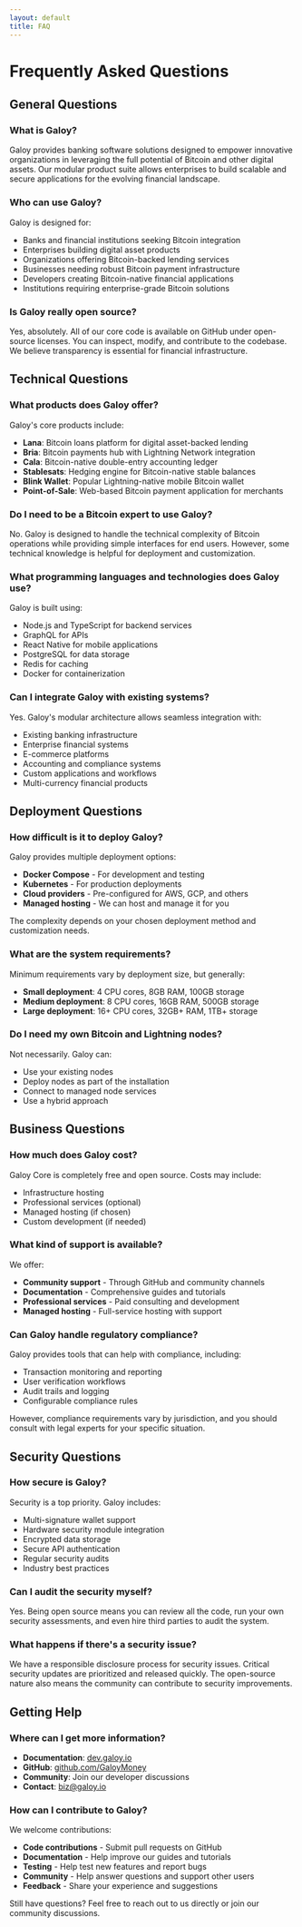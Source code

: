 ```yaml
---
layout: default
title: FAQ
---
```


# Frequently Asked Questions

## General Questions

### What is Galoy?
Galoy provides banking software solutions designed to empower innovative organizations in leveraging the full potential of Bitcoin and other digital assets. Our modular product suite allows enterprises to build scalable and secure applications for the evolving financial landscape.

### Who can use Galoy?
Galoy is designed for:
- Banks and financial institutions seeking Bitcoin integration
- Enterprises building digital asset products
- Organizations offering Bitcoin-backed lending services
- Businesses needing robust Bitcoin payment infrastructure
- Developers creating Bitcoin-native financial applications
- Institutions requiring enterprise-grade Bitcoin solutions

### Is Galoy really open source?
Yes, absolutely. All of our core code is available on GitHub under open-source licenses. You can inspect, modify, and contribute to the codebase. We believe transparency is essential for financial infrastructure.

## Technical Questions

### What products does Galoy offer?
Galoy's core products include:
- **Lana**: Bitcoin loans platform for digital asset-backed lending
- **Bria**: Bitcoin payments hub with Lightning Network integration
- **Cala**: Bitcoin-native double-entry accounting ledger
- **Stablesats**: Hedging engine for Bitcoin-native stable balances
- **Blink Wallet**: Popular Lightning-native mobile Bitcoin wallet
- **Point-of-Sale**: Web-based Bitcoin payment application for merchants

### Do I need to be a Bitcoin expert to use Galoy?
No. Galoy is designed to handle the technical complexity of Bitcoin operations while providing simple interfaces for end users. However, some technical knowledge is helpful for deployment and customization.

### What programming languages and technologies does Galoy use?
Galoy is built using:
- Node.js and TypeScript for backend services
- GraphQL for APIs
- React Native for mobile applications
- PostgreSQL for data storage
- Redis for caching
- Docker for containerization

### Can I integrate Galoy with existing systems?
Yes. Galoy's modular architecture allows seamless integration with:
- Existing banking infrastructure
- Enterprise financial systems
- E-commerce platforms
- Accounting and compliance systems
- Custom applications and workflows
- Multi-currency financial products

## Deployment Questions

### How difficult is it to deploy Galoy?
Galoy provides multiple deployment options:
- **Docker Compose** - For development and testing
- **Kubernetes** - For production deployments
- **Cloud providers** - Pre-configured for AWS, GCP, and others
- **Managed hosting** - We can host and manage it for you

The complexity depends on your chosen deployment method and customization needs.

### What are the system requirements?
Minimum requirements vary by deployment size, but generally:
- **Small deployment**: 4 CPU cores, 8GB RAM, 100GB storage
- **Medium deployment**: 8 CPU cores, 16GB RAM, 500GB storage
- **Large deployment**: 16+ CPU cores, 32GB+ RAM, 1TB+ storage

### Do I need my own Bitcoin and Lightning nodes?
Not necessarily. Galoy can:
- Use your existing nodes
- Deploy nodes as part of the installation
- Connect to managed node services
- Use a hybrid approach

## Business Questions

### How much does Galoy cost?
Galoy Core is completely free and open source. Costs may include:
- Infrastructure hosting
- Professional services (optional)
- Managed hosting (if chosen)
- Custom development (if needed)

### What kind of support is available?
We offer:
- **Community support** - Through GitHub and community channels
- **Documentation** - Comprehensive guides and tutorials
- **Professional services** - Paid consulting and development
- **Managed hosting** - Full-service hosting with support

### Can Galoy handle regulatory compliance?
Galoy provides tools that can help with compliance, including:
- Transaction monitoring and reporting
- User verification workflows
- Audit trails and logging
- Configurable compliance rules

However, compliance requirements vary by jurisdiction, and you should consult with legal experts for your specific situation.

## Security Questions

### How secure is Galoy?
Security is a top priority. Galoy includes:
- Multi-signature wallet support
- Hardware security module integration
- Encrypted data storage
- Secure API authentication
- Regular security audits
- Industry best practices

### Can I audit the security myself?
Yes. Being open source means you can review all the code, run your own security assessments, and even hire third parties to audit the system.

### What happens if there's a security issue?
We have a responsible disclosure process for security issues. Critical security updates are prioritized and released quickly. The open-source nature also means the community can contribute to security improvements.

## Getting Help

### Where can I get more information?
- **Documentation**: [dev.galoy.io](https://dev.galoy.io/)
- **GitHub**: [github.com/GaloyMoney](https://github.com/GaloyMoney)
- **Community**: Join our developer discussions
- **Contact**: [biz@galoy.io](mailto:biz@galoy.io)

### How can I contribute to Galoy?
We welcome contributions:
- **Code contributions** - Submit pull requests on GitHub
- **Documentation** - Help improve our guides and tutorials
- **Testing** - Help test new features and report bugs
- **Community** - Help answer questions and support other users
- **Feedback** - Share your experience and suggestions

Still have questions? Feel free to reach out to us directly or join our community discussions.
